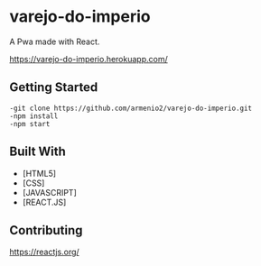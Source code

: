 # varejo-do-imperio

A Pwa made with React.

https://varejo-do-imperio.herokuapp.com/

## Getting Started

```
-git clone https://github.com/armenio2/varejo-do-imperio.git
-npm install
-npm start
```

## Built With

* [HTML5]
* [CSS]
* [JAVASCRIPT]
* [REACT.JS]

## Contributing

https://reactjs.org/
